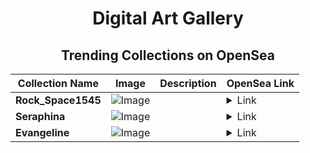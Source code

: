 <div align="center">

# Digital Art Gallery

## Trending Collections on OpenSea

| Collection Name                       | Image                                                                                     | Description                       | OpenSea Link                                                                                          |
|---------------------------------------|-------------------------------------------------------------------------------------------|-----------------------------------|--------------------------------------------------------------------------------------------------------|
| **Rock_Space1545** | ![Image](https://i.seadn.io/s/raw/files/88e62cb516a3a481bf7b3a64dc60e278.jpg?w=500&auto=format?w=200&auto=format) |  | <details><summary>Link</summary>[Rock_Space1545](https://opensea.io/collection/rock-space1545)</details> |
| **Seraphina** | ![Image](https://i.seadn.io/s/raw/files/451aa0e5fdc3690ea81db348521ae3ec.jpg?w=500&auto=format?w=200&auto=format) |  | <details><summary>Link</summary>[Seraphina](https://opensea.io/collection/seraphina-10)</details> |
| **Evangeline** | ![Image](https://i.seadn.io/s/raw/files/a5c7453914993d23147686ab51f37402.jpg?w=500&auto=format?w=200&auto=format) |  | <details><summary>Link</summary>[Evangeline](https://opensea.io/collection/evangeline-2)</details> |

</div>